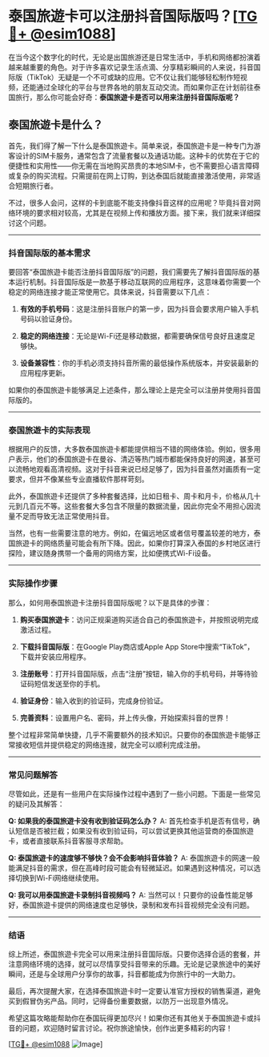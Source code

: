 # 泰国旅遊卡可以注册抖音国际版吗？[[TG💪+ @esim1088](https://t.me/s/esim1088)]

在当今这个数字化的时代，无论是出国旅游还是日常生活中，手机和网络都扮演着越来越重要的角色。对于许多喜欢记录生活点滴、分享精彩瞬间的人来说，抖音国际版（TikTok）无疑是一个不可或缺的应用。它不仅让我们能够轻松制作短视频，还能通过全球化的平台与世界各地的朋友互动交流。而如果你正在计划前往泰国旅行，那么你可能会好奇：**泰国旅遊卡是否可以用来注册抖音国际版呢？**

## 泰国旅遊卡是什么？

首先，我们得了解一下什么是泰国旅遊卡。简单来说，泰国旅遊卡是一种专门为游客设计的SIM卡服务，通常包含了流量套餐以及通话功能。这种卡的优势在于它的便捷性和实用性——你无需在当地购买昂贵的本地SIM卡，也不需要担心语言障碍或复杂的购买流程。只需提前在网上订购，到达泰国后就能直接激活使用，非常适合短期旅行者。

不过，很多人会问，这样的卡到底能不能支持像抖音这样的应用呢？毕竟抖音对网络环境的要求相对较高，尤其是在视频上传和播放方面。接下来，我们就来详细探讨这个问题。

---

### 抖音国际版的基本需求

要回答“泰国旅遊卡能否注册抖音国际版”的问题，我们需要先了解抖音国际版的基本运行机制。抖音国际版是一款基于移动互联网的应用程序，这意味着你需要一个稳定的网络连接才能正常使用它。具体来说，抖音需要以下几点：

1. **有效的手机号码**：这是注册抖音账户的第一步，因为抖音会要求用户输入手机号码以验证身份。
   
2. **稳定的网络连接**：无论是Wi-Fi还是移动数据，都需要确保信号良好且速度足够快。

3. **设备兼容性**：你的手机必须支持抖音所需的最低操作系统版本，并安装最新的应用程序更新。

如果你的泰国旅遊卡能够满足上述条件，那么理论上是完全可以注册并使用抖音国际版的。

---

### 泰国旅遊卡的实际表现

根据用户的反馈，大多数泰国旅遊卡都能提供相当不错的网络体验。例如，很多用户表示，他们的泰国旅遊卡在曼谷、清迈等热门城市都能保持良好的网速，甚至可以流畅地观看高清视频。这对于抖音来说已经足够了，因为抖音虽然对画质有一定要求，但并不像某些专业直播软件那样苛刻。

此外，泰国旅遊卡还提供了多种套餐选择，比如日租卡、周卡和月卡，价格从几十元到几百元不等。这些套餐大多包含不限量的数据流量，因此你完全不用担心因流量不足而导致无法正常使用抖音。

当然，也有一些需要注意的地方。例如，在偏远地区或者信号覆盖较差的地方，泰国旅遊卡的网络质量可能会有所下降。因此，如果你打算深入泰国的乡村地区进行探险，建议随身携带一个备用的网络方案，比如便携式Wi-Fi设备。

---

### 实际操作步骤

那么，如何用泰国旅遊卡注册抖音国际版呢？以下是具体的步骤：

1. **购买泰国旅遊卡**：访问正规渠道购买适合自己的泰国旅遊卡，并按照说明完成激活过程。

2. **下载抖音国际版**：在Google Play商店或Apple App Store中搜索“TikTok”，下载并安装应用程序。

3. **注册账号**：打开抖音国际版，点击“注册”按钮，输入你的手机号码，并等待验证码短信发送至你的手机。

4. **验证身份**：输入收到的验证码，完成身份验证。

5. **完善资料**：设置用户名、密码，并上传头像，开始探索抖音的世界！

整个过程非常简单快捷，几乎不需要额外的技术知识。只要你的泰国旅遊卡能够正常接收短信并提供稳定的网络连接，就完全可以顺利完成注册。

---

### 常见问题解答

尽管如此，还是有一些用户在实际操作过程中遇到了一些小问题。下面是一些常见的疑问及其解答：

**Q: 如果我的泰国旅遊卡没有收到验证码怎么办？**
A: 首先检查手机是否有信号，确认短信是否被拦截；如果没有收到验证码，可以尝试更换其他运营商的泰国旅遊卡，或者直接联系抖音客服寻求帮助。

**Q: 泰国旅遊卡的速度够不够快？会不会影响抖音体验？**
A: 泰国旅遊卡的网速一般能满足抖音的需求，但在高峰时段可能会有轻微延迟。如果遇到这种情况，可以选择切换到Wi-Fi网络继续使用。

**Q: 我可以用泰国旅遊卡录制抖音视频吗？**
A: 当然可以！只要你的设备性能足够好，泰国旅遊卡提供的网络速度也足够快，录制和发布抖音视频完全没有问题。

---

### 结语

综上所述，泰国旅遊卡完全可以用来注册抖音国际版。只要你选择合适的套餐，并注意网络环境的选择，就可以尽情享受抖音带来的乐趣。无论是记录旅途中的美好瞬间，还是与全球用户分享你的故事，抖音都能成为你旅行中的一大助力。

最后，再次提醒大家，在选择泰国旅遊卡时一定要认准官方授权的销售渠道，避免买到假冒伪劣产品。同时，记得备份重要数据，以防万一出现意外情况。

希望这篇攻略能帮助你在泰国玩得更加尽兴！如果你还有其他关于泰国旅遊卡或抖音的问题，欢迎随时留言讨论。祝你旅途愉快，创作出更多精彩的内容！

[[TG💪+ @esim1088](https://t.me/s/esim1088) ![Image](https://i.postimg.cc/4NQfJmqS/Snipaste-2025-05-13-00-14-12.png)]